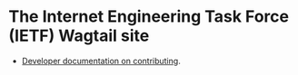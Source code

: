 The Internet Engineering Task Force (IETF) Wagtail site
=======================================================

* [Developer documentation on contributing](./CONTRIBUTING.md).
